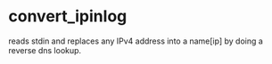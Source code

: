 # convert_ipinlog
reads stdin and replaces any IPv4 address into a name[ip] by doing a reverse dns lookup.

